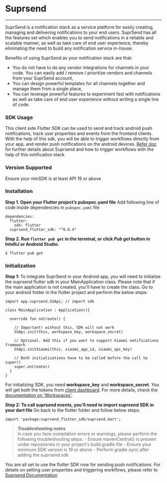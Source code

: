 # Suprsend
---
SuprSend is a notification stack as a service platform for easily creating, managing and delivering notifications to your end users. SuprSend has all the features set which enables you to send notifications in a reliable and scalable manner, as well as take care of end user experience, thereby eliminating the need to build any notification service in-house.

Benefits of using SuprSend as your notification stack are that:
  * You do not have to do any vendor integrations for channels in your code. You can easily add / remove / prioritize vendors and channels from your SuprSend account,
  * You can design powerful templates for all channels together and manage them from a single place,
  * You can leverage powerful features to experiment fast with notifications as well as take care of end user experience without writing a single line of code.

### SDK Usage
This client side Flutter SDK can be used to send and track android push notifications, track user properties and events from the frontend clients. With the help of this sdk, you will be able to trigger workflows directly from your app, and render push notifications on the android devices. [Refer doc](https://docs.suprsend.com/docs/getting-started) for further details about Suprsend and how to trigger workflows with the help of this notification stack

### Version Supported

Ensure your minSDK is at least API 19 or above

### Installation
**Step 1. Open your Flutter project’s pubspec.yaml file**
Add following line of code inside dependencies in `pubspec.yaml` file
```
dependencies:
  flutter:
  	sdk: flutter
  suprsend_flutter_sdk: "^0.0.4"
```

**Step 2. Run `flutter pub get` in the terminal, or click *Pub get* button in IntelliJ or Android Studio.** 
```
$ flutter pub get
```

### Initialization
**Step 1:** To integrate SuprSend in your Android app, you will need to initialize the suprsend flutter sdk in your MainApplication class. Please note that if the main application is not created, you'll have to create the class.
Go to your android folder in the flutter project and perform the below steps:
```
import app.suprsend.SSApi; // import sdk

class MainApplication : Application(){
  
  override fun onCreate() {
  
  	// Important! without this, SDK will not work
 	SSApi.init(this, workspace_key, workspace_secret)
    
  	// Optional. Add this if you want to support Xiaomi notifications framework
  	SSApi.initXiaomi(this, xiaomi_app_id, xiaomi_api_key)
    
  	// Both initializations have to be called before the call to super()
 	super.onCreate()
  }
}
```

For initializing SDK, you need **workspace_key** and **workspace_secret**. You will get both the tokens from [client dashboard](https://app.suprsend.com/). For more details, check the [documentation on 'Workspaces'](https://docs.suprsend.com/docs/workspace).

**Step 2: To call suprsend events, you'll need to import suprsend SDK in your dart file** 
Go back to the flutter folder and follow below steps:
```
import 'package:suprsend_flutter_sdk/suprsend.dart';
```
> **_Troubleshooting notes_**  
In case you face compilation errors or warnings, please perform the following troubleshooting steps:
    - Ensure mavenCentral() is present under repositories in your project's build.gradle file
    - Ensure your minimum SDK version is 19 or above
    - Perform gradle sync after adding the suprsend sdk

You are all set to use the flutter SDK now for sending push notifications. For details on setting user properties and triggering workflows, please refer to [Suprsend Documentation](https://docs.suprsend.com/docs/getting-started)

